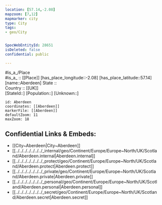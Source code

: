 ```yaml
---
location: [57.14,-2.08] 
mapzoom: [7,12] 
mapmarker: city 
type: City
tags:
- geo/City


SpocWebEntityId: 28651
isDeleted: false
confidential: public

---
```

#is_a_/Place  
#is_a_ :: [[Place]] 
[has_place_longitude::-2.08] 
[has_place_latitude::57.14] 
[name::Aberdeen] 
State ::  
Country :: [[UK]]  
[StateId::] 
[Population::] 
[Unknown::] 


```leaflet
id: Aberdeen
coordinates: [[Aberdeen]] 
markerFile: [[Aberdeen]] 
defaultZoom: 11 
maxZoom: 18
```


## Confidential Links & Embeds: 
- [[City~Aberdeen|City~Aberdeen]] 
- [[../../../../../../../_internal/geo/Continent/Europe/Europe~North/UK/Scotland/Aberdeen.internal|Aberdeen.internal]] 
- [[../../../../../../../_protect/geo/Continent/Europe/Europe~North/UK/Scotland/Aberdeen.protect|Aberdeen.protect]] 
- [[../../../../../../../_private/geo/Continent/Europe/Europe~North/UK/Scotland/Aberdeen.private|Aberdeen.private]] 
- [[../../../../../../../_personal/geo/Continent/Europe/Europe~North/UK/Scotland/Aberdeen.personal|Aberdeen.personal]] 
- [[../../../../../../../_secret/geo/Continent/Europe/Europe~North/UK/Scotland/Aberdeen.secret|Aberdeen.secret]] 
